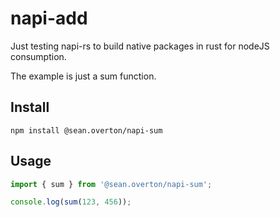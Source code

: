 # napi-add
Just testing napi-rs to build native packages in rust for nodeJS consumption.

The example is just a sum function.

## Install
`npm install @sean.overton/napi-sum`

## Usage
```javascript
import { sum } from '@sean.overton/napi-sum';

console.log(sum(123, 456));
```


